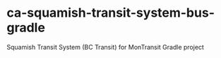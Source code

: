 # ca-squamish-transit-system-bus-gradle
Squamish Transit System (BC Transit) for MonTransit Gradle project
